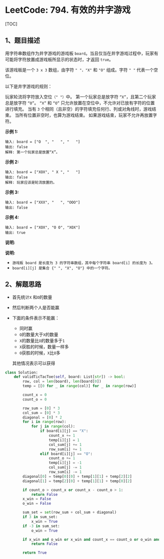 # LeetCode: 794. 有效的井字游戏

[TOC]

## 1、题目描述

用字符串数组作为井字游戏的游戏板 `board`。当且仅当在井字游戏过程中，玩家有可能将字符放置成游戏板所显示的状态时，才返回 `true`。

该游戏板是一个 `3 x 3` 数组，由字符 `" "，"X"` 和 `"O"` 组成。字符 `" "` 代表一个空位。

以下是井字游戏的规则：

玩家轮流将字符放入空位`（" "）`中。
第一个玩家总是放字符 `“X”`，且第二个玩家总是放字符 `“O”`。
`“X”` 和 `“O”` 只允许放置在空位中，不允许对已放有字符的位置进行填充。
当有 `3` 个相同（且非空）的字符填充任何行、列或对角线时，游戏结束。
当所有位置非空时，也算为游戏结束。
如果游戏结束，玩家不允许再放置字符。

**示例 1:**

```
输入: board = ["O  ", "   ", "   "]
输出: false
解释: 第一个玩家总是放置“X”。
```

**示例 2:**

```
输入: board = ["XOX", " X ", "   "]
输出: false
解释: 玩家应该是轮流放置的。
```

**示例 3:**

```
输入: board = ["XXX", "   ", "OOO"]
输出: false
```

**示例 4:**

```
输入: board = ["XOX", "O O", "XOX"]
输出: true
```

**说明:**

**说明:**

- `游戏板 board 是长度为 3 的字符串数组，其中每个字符串 board[i] 的长度为 3。`
-  `board[i][j] 是集合 {" ", "X", "O"} 中的一个字符。`



## 2、解题思路

- 首先统计`X`  和`O`的数量

- 然后判断两个人是否能赢

- 下面的条件表示不能赢：

  - 同时赢
  - `O`的数量大于`X`的数量
  - `X`的数量比`O`的数量多于`1`
  - `X`获胜的时候，数量一样多
  - `O`获胜的时候，`X`比`O`多

  其他情况表示可以获得

  

```python
class Solution:
    def validTicTacToe(self, board: List[str]) -> bool:
        row, col = len(board), len(board[0])
        temp = [[0 for _ in range(col)] for _ in range(row)]

        count_x = 0
        count_o = 0

        row_sum = [0] * 3
        col_sum = [0] * 3
        diagonal = [0] * 2
        for i in range(row):
            for j in range(col):
                if board[i][j] == "X":
                    count_x += 1
                    temp[i][j] = 1
                    col_sum[j] += 1
                    row_sum[i] += 1
                elif board[i][j] == "O":
                    count_o += 1
                    temp[i][j] = -1
                    col_sum[j] -= 1
                    row_sum[i] -= 1
        diagonal[0] = temp[0][0] + temp[1][1] + temp[2][2]
        diagonal[1] = temp[2][0] + temp[1][1] + temp[0][2]

        if count_o > count_x or count_x - count_o > 1:
            return False
        x_win = False
        o_win = False

        sum_set = set(row_sum + col_sum + diagonal)
        if 3 in sum_set:
            x_win = True
        if -3 in sum_set:
            o_win = True

        if x_win and o_win or x_win and count_x == count_o or o_win and count_x > count_o:
            return False

        return True
```

